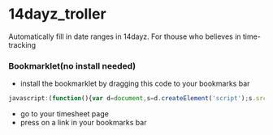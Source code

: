 14dayz_troller
==============

Automatically fill in date ranges in 14dayz. For thouse who believes in time-tracking

### Bookmarklet(no install needed)

+ install the bookmarklet by dragging this code to your bookmarks bar

```js
javascript:(function(){var d=document,s=d.createElement('script');s.src='https://rawgit.com/w8r/14dayzfiller/master/dist/14dayz.min.js';d.body.appendChild(s);}()))
```

+ go to your timesheet page
+ press on a link in your bookmarks bar
